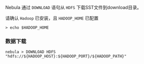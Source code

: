 Nebula 通过 `DOWNLOAD` 语句从 `HDFS` 下载SST文件到download目录。

请确认 `Hadoop` 已安装，且 `HADOOP_HOME` 已配置

```
> echo $HADOOP_HOME
```

### 数据下载

```
nebula > DOWNLOAD HDFS "hdfs://${HADOOP_HOST}:${HADOOP_PORT}/${HADOOP_PATH}"
```
